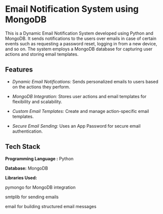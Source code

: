 # Email Notification System using MongoDB
This is a Dynamic Email Notification System developed using Python and MongoDB. It sends notifications to the users over emails in case of certain events such as requesting a password reset, logging in from a new device, and so on. The system employs a MongoDB database for capturing user actions and storing email templates.

## Features

- _Dynamic Email Notifications:_ Sends personalized emails to users based on the actions they perform.

- _MongoDB Integration:_ Stores user actions and email templates for flexibility and scalability.

- _Custom Email Templates:_ Create and manage action-specific email templates.

- _Secure Email Sending:_ Uses an App Password for secure email authentication.

## Tech Stack

**Programming Language :** Python

**Database:** MongoDB

**Libraries Used:**

pymongo for MongoDB integration

smtplib for sending emails

email for building structured email messages

